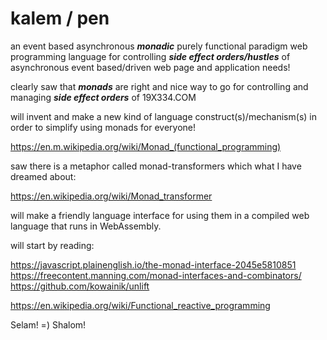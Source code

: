 # kalem / pen

an event based asynchronous **_monadic_** purely functional paradigm web programming language for controlling **_side effect orders/hustles_** of asynchronous event based/driven web page and application needs!

clearly saw that **_monads_** are right and nice way to go for controlling and managing **_side effect orders_** of 19X334.COM

will invent and make a new kind of language construct(s)/mechanism(s) in order to simplify using monads for everyone!

https://en.m.wikipedia.org/wiki/Monad_(functional_programming)

saw there is a metaphor called monad-transformers which what I have dreamed about:

https://en.wikipedia.org/wiki/Monad_transformer

will make a friendly language interface for using them in a compiled web language that runs in WebAssembly.

will start by reading:

https://javascript.plainenglish.io/the-monad-interface-2045e5810851<br>
https://freecontent.manning.com/monad-interfaces-and-combinators/<br>
https://github.com/kowainik/unlift

https://en.wikipedia.org/wiki/Functional_reactive_programming


Selam! =) Shalom!

